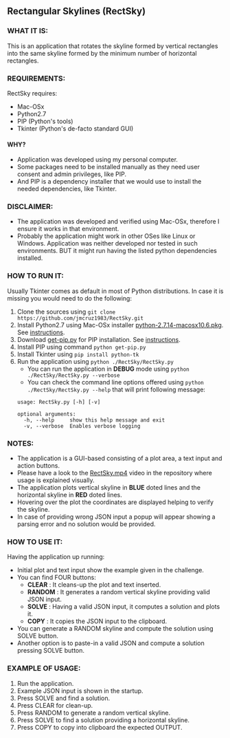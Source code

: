 ## Rectangular Skylines (RectSky)

### WHAT IT IS:
This is an application that rotates the skyline formed by vertical rectangles into the same skyline formed by the 
minimum number of horizontal rectangles.

### REQUIREMENTS:
RectSky requires:
* Mac-OSx
* Python2.7
* PIP (Python's tools)
* Tkinter (Python's de-facto standard GUI)

#### WHY?
* Application was developed using my personal computer.
* Some packages need to be installed manually as they need user consent and admin privileges, 
like PIP.
* And PIP is a dependency installer that we would use to install the needed dependencies, like Tkinter.

### DISCLAIMER:
* The application was developed and verified using Mac-OSx, therefore I ensure it works in that environment.
* Probably the application might work in other OSes like Linux or Windows. Application was neither developed nor tested in such environments. BUT it might run having the listed python dependencies installed.

### HOW TO RUN IT:
Usually Tkinter comes as default in most of Python distributions. In case it is missing you would need to do the following:
1. Clone the sources using ```git clone https://github.com/jmcruz1983/RectSky.git```
2. Install Python2.7 using Mac-OSx installer [python-2.7.14-macosx10.6.pkg](https://www.python.org/ftp/python/2.7.14/python-2.7.14-macosx10.6.pkg). See [instructions](https://www.python.org/downloads/release/python-2714/).
3. Download [get-pip.py](https://bootstrap.pypa.io/get-pip.py) for PIP installation. See [instructions](https://pip.pypa.io/en/stable/installing/).
4. Install PIP using command ```python get-pip.py```
5. Install Tkinter using ```pip install python-tk```
6. Run the application using ```python ./RectSky/RectSky.py```
    * You can run the application in **DEBUG** mode using ```python ./RectSky/RectSky.py --verbose```
    * You can check the command line options offered using ```python ./RectSky/RectSky.py --help``` that will print following message:
    ```
    usage: RectSky.py [-h] [-v]
    
    optional arguments:
      -h, --help     show this help message and exit
      -v, --verbose  Enables verbose logging
    ``` 

### NOTES:
* The application is a GUI-based consisting of a plot area, a text input and action buttons.
* Please have a look to the [RectSky.mp4](RectSky.mp4) video in the repository where usage is explained visually.
* The application plots vertical skyline in **BLUE** doted lines and the horizontal skyline in **RED** doted lines.
* Hovering over the plot the coordinates are displayed helping to verify the skyline.
* In case of providing wrong JSON input a popup will appear showing a parsing error and no solution would be provided.

### HOW TO USE IT:
Having the application up running:
* Initial plot and text input show the example given in the challenge.
* You can find FOUR buttons:
    * **CLEAR** : It cleans-up the plot and text inserted.
    * **RANDOM** : It generates a random vertical skyline providing valid JSON input.
    * **SOLVE** : Having a valid JSON input, it computes a solution and plots it. 
    * **COPY** : It copies the JSON input to the clipboard.
* You can generate a RANDOM skyline and compute the solution using SOLVE button.
* Another option is to paste-in a valid JSON and compute a solution pressing SOLVE button.

### EXAMPLE OF USAGE:
1. Run the application.
2. Example JSON input is shown in the startup.
3. Press SOLVE and find a solution.
4. Press CLEAR for clean-up.
5. Press RANDOM to generate a random vertical skyline.
6. Press SOLVE to find a solution providing a horizontal skyline.
7. Press COPY to copy into clipboard the expected OUTPUT.